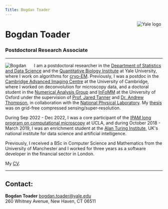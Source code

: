 ```yaml
---
Title: Bogdan Toader
---
```


<img src="/img/yale.png" style="max-height:80px;min-width:40px;float:right;margin-right:5px;margin-bottom:10px" alt="Yale logo" />


# Bogdan Toader
### Postdoctoral Research Associate 


---

<img src="/img/me_square.png" style="max-width:25%;min-width:40px;float:left;margin-right:5%;border-radius:4%" alt="Bogdan" />
<!--<img src="/img/me.jpg" style="max-width:25%;min-width:40px;float:left;margin-right:5%;border-radius:4%" alt="Bogdan" />-->

I am a postdoctoral researcher in the [Department of Statistics and Data Science](https://statistics.yale.edu)
and the [Quantitative Biology Institute](https://qbio.yale.edu) at Yale University,
where I work on algorithms for [cryo-EM](https://en.wikipedia.org/wiki/Cryogenic_electron_microscopy). 
Previously, I was a postdoc in the [Cambridge Advanced Imaging Centre](https://caic.bio.cam.ac.uk) 
at the University of Cambridge, where I worked on deconvolution for microscopy data, 
and a doctoral student in the [Numerical Analysis Group](https://www.maths.ox.ac.uk/groups/numerical-analysis)
and
[InFoMM](https://www.maths.ox.ac.uk/study-here/postgraduate-study/industrially-focused-mathematical-modelling-epsrc-cdt) 
at the University of Oxford under the supervision of 
[Prof. Jared Tanner](https://people.maths.ox.ac.uk/tanner/) and 
[Dr. Andrew Thompson](https://people.maths.ox.ac.uk/thompson/),
in collaboration with the 
[National Physical Laboratory](http://www.npl.co.uk/).
My [thesis](Bogdan_Toader_thesis.pdf) was on grid-free compressed sensing/super-resolution.

During Sep 2022 - Dec 2022, I was a core participant of the 
[IPAM long program on computational microscopy](http://www.ipam.ucla.edu/programs/long-programs/computational-microscopy/) at UCLA, 
and during October 2018 - March 2019, I was an  enrichment student at the 
[Alan Turing Institute](https://www.turing.ac.uk),
UK's national institute for data science and artificial intelligence.

Previously, I received a BSc in Computer Science and Mathematics from 
the University of Manchester and I worked for three years
as a software developer in the financial sector in London.

My [CV](Bogdan_Toader_CV_Nov2023.pdf).

---

## Contact:

**Bogdan Toader**  [bogdan.toader@yale.edu](mailto:bogdan.toader@yale.edu)</br>
260 Whitney Avenue, New Haven, CT 06511</br>




